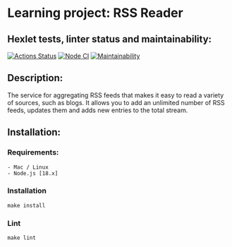 # Learning project: RSS Reader

## Hexlet tests, linter status and maintainability:
[![Actions Status](https://github.com/256sha9gag/frontend-bootcamp-project-11/workflows/hexlet-check/badge.svg)](https://github.com/256sha9gag/frontend-bootcamp-project-11/actions)
[![Node CI](https://github.com/256sha9gag/frontend-bootcamp-project-11/actions/workflows/nodejs.yml/badge.svg)](https://github.com/256sha9gag/frontend-bootcamp-project-11/actions/workflows/nodejs.yml)
[![Maintainability](https://api.codeclimate.com/v1/badges/73e219a36e58c5178f84/maintainability)](https://codeclimate.com/github/256sha9gag/frontend-bootcamp-project-11/maintainability)

## Description:
  The service for aggregating RSS feeds that makes it easy to read a variety of sources, such as blogs. It allows you to add an unlimited number of RSS feeds, updates them and adds new entries to the total stream.

## Installation:

  ### Requirements:
    - Mac / Linux
    - Node.js [18.x]

  ### Installation
    make install

  ### Lint
    make lint